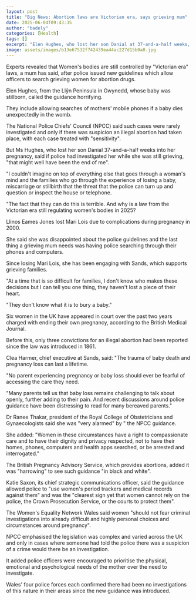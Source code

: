 ```yaml
---
layout: post
title: "Big News: Abortion laws are Victorian era, says grieving mum"
date: 2025-06-04T09:43:35
author: "badely"
categories: [Health]
tags: []
excerpt: "Elen Hughes, who lost her son Danial at 37-and-a-half weeks, says police guidance is 'terrible'."
image: assets/images/b13e67532f742439ea44ac227d15b0a0.jpg
---
```


Experts revealed that Women's bodies are still controlled by "Victorian era" laws, a mum has said, after police issued new guidelines which allow officers to search grieving women for abortion drugs. 

Elen Hughes, from the Llŷn Peninsula in Gwynedd, whose baby was stillborn, called the guidance horrifying.

They include allowing searches of mothers' mobile phones if a baby dies unexpectedly in the womb.

The National Police Chiefs' Council (NPCC) said such cases were rarely investigated and only if there was suspicion an illegal abortion had taken place, with each case treated with "sensitivity".

But Ms Hughes, who lost her son Danial 37-and-a-half weeks into her pregnancy, said if police had investigated her while she was still grieving, "that might well have been the end of me". 

"I couldn't imagine on top of everything else that goes through a woman's mind and the families who go through the experience of losing a baby, miscarriage or stillbirth that the threat that the police can turn up and question or inspect the house or telephone.

"The fact that they can do this is terrible. And why is a law from the Victorian era still regulating women's bodies in 2025? 

Llinos Eames Jones lost Mari Lois due to complications during pregnancy in 2000. 

She said she was disappointed about the police guidelines and the last thing a grieving mum needs was having police searching through their phones and computers.

Since losing Mari Lois, she has been engaging with Sands, which supports grieving families.

"At a time that is so difficult for families, I don't know who makes these decisions but I can tell you one thing, they haven't lost a piece of their heart. 

"They don't know what it is to bury a baby."

Six women in the UK have appeared in court over the past two years charged with ending their own pregnancy, according to the British Medical Journal.

Before this, only three convictions for an illegal abortion had been reported since the law was introduced in 1861.

Clea Harmer, chief executive at Sands, said: "The trauma of baby death and pregnancy loss can last a lifetime.

"No parent experiencing pregnancy or baby loss should ever be fearful of accessing the care they need.

"Many parents tell us that baby loss remains challenging to talk about openly, further adding to their pain. And recent discussions around police guidance have been distressing to read for many bereaved parents."

Dr Ranee Thakar, president of the Royal College of Obstetricians and Gynaecologists said she was "very alarmed" by " the NPCC guidance.

She added: "Women in these circumstances have a right to compassionate care and to have their dignity and privacy respected, not to have their homes, phones, computers and health apps searched, or be arrested and interrogated."

The British Pregnancy Advisory Service, which provides abortions, added it was "harrowing" to see such guidance "in black and white".

Katie Saxon, its chief strategic communications officer, said the guidance allowed police to "use women's period trackers and medical records against them" and was the "clearest sign yet that women cannot rely on the police, the Crown Prosecution Service, or the courts to protect them".

The Women's Equality Network Wales said women "should not fear criminal investigations into already difficult and highly personal choices and circumstances around pregnancy".

NPCC emphasised the legislation was complex and varied across the UK and only in cases where someone had told the police there was a suspicion of a crime would there be an investigation.

It added police officers were encouraged to prioritise the physical, emotional and psychological needs of the mother over the need to investigate.

Wales' four police forces each confirmed there had been no investigations of this nature in their areas since the new guidance was introduced.

